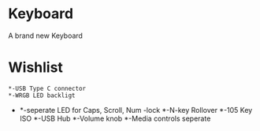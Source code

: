 # Keyboard
A brand new Keyboard

# Wishlist

	*-USB Type C connector
	*-WRGB LED backligt
-	*-seperate LED for Caps, Scroll, Num -lock
	*-N-key Rollover
	*-105 Key ISO
	*-USB Hub
	*-Volume knob
	*-Media controls seperate
